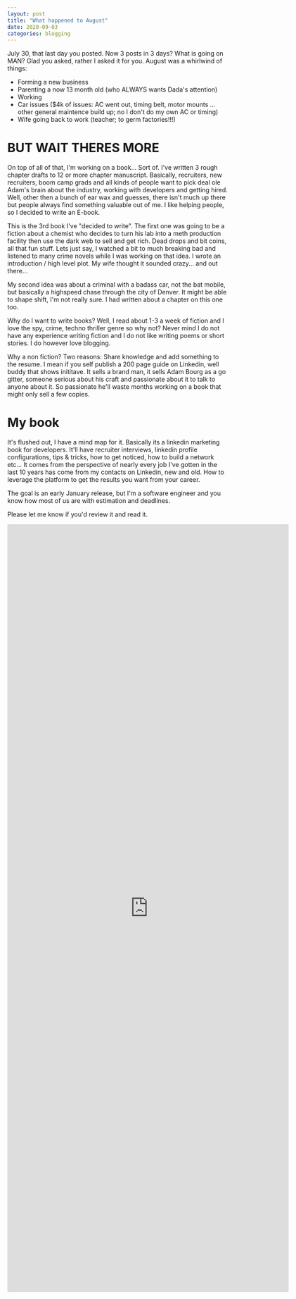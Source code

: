 ```yaml
---
layout: post
title: "What happened to August"
date: 2020-09-03
categories: blogging
---
```


July 30, that last day you posted. Now 3 posts in 3 days? What is going on MAN? Glad you asked, rather I asked it for you. August was a whirlwind of things: 

- Forming a new business 
- Parenting a now 13 month old (who ALWAYS wants Dada's attention)
- Working
- Car issues ($4k of issues: AC went out, timing belt, motor mounts ... other general maintence build up; no I don't do my own AC or timing)
- Wife going back to work (teacher; to germ factories!!!)

# BUT WAIT THERES MORE

On top of all of that, I'm working on a book... Sort of. I've written 3 rough chapter drafts to 12 or more chapter manuscript. Basically, recruiters, new recruiters, boom camp grads and all kinds of people want to pick deal ole Adam's brain about the industry, working with developers and getting hired. Well, other then a bunch of ear wax and guesses, there isn't much up there but people always find something valuable out of me. I like helping people, so I decided to write an E-book. 

This is the 3rd book I've "decided to write". The first one was going to be a fiction about a chemist who decides to turn his lab into a meth production facility then use the dark web to sell and get rich. Dead drops and bit coins, all that fun stuff. Lets just say, I watched a bit to much breaking bad and listened to many crime novels while I was working on that idea. I wrote an introduction / high level plot. My wife thought it sounded crazy... and out there...

My second idea was about a criminal with a badass car, not the bat mobile, but basically a highspeed chase through the city of Denver. It might be able to shape shift, I'm not really sure. I had written about a chapter on this one too.

Why do I want to write books? Well, I read about 1-3 a week of fiction and I love the spy, crime, techno thriller genre so why not? Never mind I do not have any experience writing fiction and I do not like writing poems or short stories. I do however love blogging. 

Why a non fiction? Two reasons: Share knowledge and add something to the resume. I mean if you self publish a 200 page guide on Linkedin, well buddy that shows inititave. It sells a brand man, it sells Adam Bourg as a go gitter, someone serious about his craft and passionate about it to talk to anyone about it. So passionate he'll waste months working on a book that might only sell a few copies. 

# My book

It's flushed out, I have a mind map for it. Basically its a linkedin marketing book for developers. It'll have recruiter interviews, linkedin profile configurations, tips & tricks, how to get noticed, how to build a network etc... It comes from the perspective of nearly every job I've gotten in the last 10 years has come from my contacts on Linkedin, new and old. How to leverage the platform to get the results you want from your career. 

The goal is an early January release, but I'm a software engineer and you know how most of us are with estimation and deadlines. 

Please let me know if you'd review it and read it. 

<iframe src="https://docs.google.com/forms/d/e/1FAIpQLScHL1i-5TI9SqY7XX1X2pcT32lWJwUn8ZfT9Sr02bbizqEeCg/viewform?embedded=true" width="640" height="1744" frameborder="0" marginheight="0" marginwidth="0">Loading…</iframe>